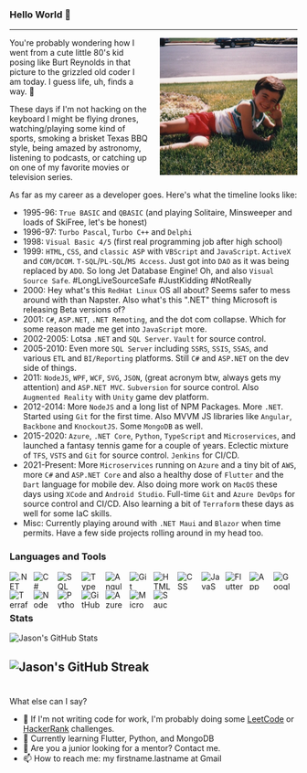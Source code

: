 ### Hello World 👋
---

<p><img alt="Jason Mauss back in the early 80's" align="right" src="Me1985.jpg" style="margin-left:20px;height:240px;width:241px;" />You're probably wondering how I went from a cute little 80's kid posing like Burt Reynolds in that picture to the grizzled old coder I am today. I guess life, uh, finds a way. 🦖
</p>

<p>
These days if I'm not hacking on the keyboard I might be flying drones, watching/playing some kind of sports, smoking a brisket Texas BBQ style, being amazed by astronomy, listening to podcasts, or catching up on one of my favorite movies or television series.

</p>

<p>
As far as my career as a developer goes. Here's what the timeline looks like:

- 1995-96: `True BASIC` and `QBASIC` (and playing Solitaire, Minsweeper and loads of SkiFree, let's be honest)
- 1996-97: `Turbo Pascal`, `Turbo C++` and `Delphi`
- 1998: `Visual Basic 4/5` (first real programming job after high school)
- 1999: `HTML`, `CSS`, and `classic ASP` with `VBScript` and `JavaScript`. `ActiveX` and `COM/DCOM`. `T-SQL`/`PL-SQL`/`MS Access`. Just got into `DAO` as it was being replaced by `ADO`. So long Jet Database Engine! Oh, and also `Visual Source Safe`. #LongLiveSourceSafe #JustKidding #NotReally
- 2000: Hey what's this `RedHat Linux` OS all about? Seems safer to mess around with than Napster. Also what's this ".NET" thing Microsoft is releasing Beta versions of?
- 2001: `C#`, `ASP.NET`, `.NET Remoting`, and the dot com collapse. Which for some reason made me get into `JavaScript` more.
- 2002-2005: Lotsa `.NET` and `SQL Server`. `Vault` for source control.
- 2005-2010: Even more `SQL Server` including `SSRS`, `SSIS`, `SSAS`, and various `ETL` and `BI/Reporting` platforms. Still `C#` and `ASP.NET` on the dev side of things.
- 2011: `NodeJS`, `WPF`, `WCF`, `SVG`, `JSON`, (great acronym btw, always gets my attention) and `ASP.NET MVC`. `Subversion` for source control. Also `Augmented Reality` with `Unity` game dev platform.
- 2012-2014: More `NodeJS` and a long list of NPM Packages. More `.NET`. Started using `Git` for the first time. Also MVVM JS libraries like `Angular`, `Backbone` and `KnockoutJS`. Some `MongoDB` as well.
- 2015-2020: `Azure`, `.NET Core`, `Python`, `TypeScript` and `Microservices`, and launched a fantasy tennis game for a couple of years. Eclectic mixture of `TFS`, `VSTS` and `Git` for source control. `Jenkins` for CI/CD.
- 2021-Present: More `Microservices` running on `Azure` and a tiny bit of `AWS`, more `C#` and `ASP.NET Core` and also a healthy dose of `Flutter` and the `Dart` language for mobile dev. Also doing more work on `MacOS` these days using `XCode` and `Android Studio`. Full-time `Git` and `Azure DevOps` for source control and CI/CD. Also learning a bit of `Terraform` these days as well for some IaC skills.
- Misc: Currently playing around with `.NET Maui` and `Blazor` when time permits. Have a few side projects rolling around in my head too.
</p>


### Languages and Tools

<img align="left" alt=".NET" height="32" width="32" style="padding-right:10px;" src="https://cdn.simpleicons.org/dotnet/512BD4" />
<img align="left" alt="C#" height="32" width="32" style="padding-right:10px;" src="https://cdn.simpleicons.org/csharp/239120" />
<img align="left" alt="SQL Server" height="32" width="32" style="padding-right:10px;" src="https://cdn.simpleicons.org/microsoftsqlserver/CC2927" />
<img align="left" alt="TypeScript" height="32" width="32" style="padding-right:10px;" src="https://cdn.simpleicons.org/typescript/3178C6" />
<img align="left" alt="Angular" height="32" width="32" style="padding-right:10px;" src="https://cdn.simpleicons.org/angular/DD0031" />
<img align="left" alt="Git" height="32" width="32" style="padding-right:10px;" src="https://cdn.simpleicons.org/git/F05032" />
<img align="left" alt="HTML" height="32" width="32" style="padding-right:10px;" src="https://cdn.simpleicons.org/html/E34F26" />
<img align="left" alt="CSS" height="32" width="32" style="padding-right:10px;" src="https://cdn.simpleicons.org/css/1572B6" />
<img align="left" alt="JavaScript" height="32" width="32" style="padding-right:10px;" src="https://cdn.simpleicons.org/javascript/F7DF1E" />
<img align="left" alt="Flutter" height="32" width="32" style="padding-right:10px;" src="https://cdn.simpleicons.org/flutter/02569B" />
<img align="left" alt="App Store" height="32" width="32" style="padding-right:10px;" src="https://cdn.simpleicons.org/appstore/0D96F6" />
<img align="left" alt="Google Play" height="32" width="32" style="padding-right:10px;" src="https://cdn.simpleicons.org/googleplay/414141" />
<img align="left" alt="Terraform" height="32" width="32" style="padding-right:10px;" src="https://cdn.simpleicons.org/terraform/7B42BC" />
<img align="left" alt="NodeJS" height="32" width="32" style="padding-right:10px;" src="https://cdn.simpleicons.org/nodejs/339933" />
<img align="left" alt="Python" height="32" width="32" style="padding-right:10px;" src="https://cdn.simpleicons.org/python/3776AB" />
<img align="left" alt="GitHub" height="32" width="32" style="padding-right:10px;" src="https://cdn.simpleicons.org/github/181717" />
<img align="left" alt="Azure DevOps" height="32" width="32" style="padding-right:10px;" src="https://cdn.simpleicons.org/azuredevops/0078D7" />
<img align="left" alt="Microsoft Azure" height="32" width="32" style="padding-right:10px;" src="https://cdn.simpleicons.org/microsoftazure/0078D4" />
<img align="left" alt="SauceLabs" height="32" width="32" style="padding-right:10px;" src="https://cdn.simpleicons.org/saucelabs/E2231A" />
<br />

---
#

### Stats

![Jason's GitHub Stats](https://github-readme-stats.vercel.app/api?username=jasonmauss&show_icons=true&theme=gruvbox)

![Jason's GitHub Streak](https://streak-stats.demolab.com?user=jasonmauss&theme=gruvbox&border_radius=4.5)
---

#

<p>
What else can I say?

- 🔭 If I'm not writing code for work, I'm probably doing some [LeetCode](https://leetcode.com/jamauss/) or [HackerRank](https://www.hackerrank.com/jason_mauss) challenges.
- 🌱 Currently learning Flutter, Python, and MongoDB
- 💬 Are you a junior looking for a mentor? Contact me.
- 📫 How to reach me: my firstname.lastname at Gmail
</p>